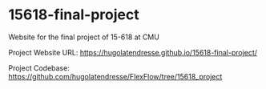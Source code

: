 # 15618-final-project
Website for the final project of 15-618 at CMU

Project Website URL: https://hugolatendresse.github.io/15618-final-project/

Project Codebase: https://github.com/hugolatendresse/FlexFlow/tree/15618_project